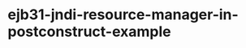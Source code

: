 ejb31-jndi-resource-manager-in-postconstruct-example
====================================================
